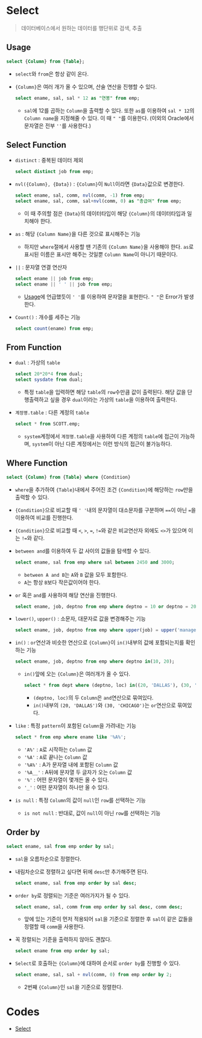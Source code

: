 # Select

> 데이터베이스에서 원하는 데이터를 행단위로 검색, 추출

## Usage

```sql
select {Column} from {Table};
```

* `select`와 `from`은 항상 같이 온다.

* `{Column}`은 여러 개가 올 수 있으며, 산술 연산을 진행할 수 있다.

  ```sql
  select ename, sal, sal * 12 as "연봉" from emp;
  ```

  * `sal`에 12를 곱하는 `Column`을 출력할 수 있다. 또한 `as`를 이용하여 `sal * 12`의 `Column name`을 지정해줄 수 있다. 이 때 `" "`를 이용한다. (이외의 Oracle에서 문자열은 전부 `''`를 사용한다.)

## Select Function

* `distinct` : 중복된 데이터 제외

  ```sql
  select distinct job from emp;
  ```

* `nvl({Column}, {Data})` : `{Column}`이 `Null`이라면 `{Data}`값으로 변경한다.

  ```sql
  select ename, sal, comm, nvl(comm, -1) from emp;
  select ename, sal, comm, sal+nvl(comm, 0) as "총급여" from emp;
  ```

  * 이 때 주의할 점은 `{Data}`의 데이터타입이 해당 `{Column}`의 데이터타입과 일치해야 한다.

* `as` : 해당 `{Column Name}`을 다른 것으로 표시해주는 기능

  * 하지만 `where`절에서 사용할 땐 기존의 `{Column Name}`을 사용해야 한다. `as`로 표시된 이름은 표시만 해주는 것일뿐 `Column Name`이 아니기 때문이다.

* `||` : 문자열 연결 연산자

  ```sql
  select ename || job from emp;
  select ename || ' ' || job from emp;
  ```

  * [Usage](#oracle에서-문자열)에 언급했듯이 `' '`를 이용하여 문자열을 표현한다. `" "`은 Error가 발생한다.

* `Count()` : 개수를 세주는 기능

  ```sql
  select count(ename) from emp;
  ```

## From Function

* `dual` : 가상의 `table`

  ```sql
  select 20*20*4 from dual;
  select sysdate from dual;
  ```

  * 특정 `table`을 입력하면 해당 `table`의 `row`수만큼 값이 출력된다. 해당 값을 단행출력하고 싶을 경우 `dual`이라는 가상의 `table`을 이용하여 출력한다.
  
* `계정명.table` : 다른 계정의 `table`

  ```sql
  select * from SCOTT.emp;
  ```

  * `system`계정에서 `계정명.table`을 사용하여 다른 계정의 `table`에 접근이 가능하며, `system`이 아닌 다른 계정에서는 이런 방식의 접근이 불가능하다.

## Where Function

```sql
select {Column} from {Table} where {Condition}
```

* `where`을 추가하여 `{Table}`내에서 주어진 조건 `{Condition}`에 해당하는 `row`만을 출력할 수 있다.

* `{Condition}`으로 비교할 때 `' '`내의 문자열이 대소문자를 구분하며 `==`이 아닌 `=`을 이용하여 비교를 진행한다.

* `{Condition}`으로 비교할 때 `<`, `>`, `=`, `!=`와 같은 비교연산자 외에도 `<>`가 있으며 이는 `!=`와 같다.

* `between and`를 이용하여 두 값 사이의 값들을 탐색할 수 있다.

  ```sql
  select ename, sal from emp where sal between 2450 and 3000;
  ```

  * `between A and B`는 `A`와 `B` 값을 모두 포함한다.
  * `A`는 항상 `B`보다 작은값이어야 한다.

* `or` 혹은 `and`를 사용하여 해당 연산을 진행한다.

  ```sql
  select ename, job, deptno from emp where deptno = 10 or deptno = 20;
  ```

* `lower()`, `upper()` : 소문자, 대문자로 값을 변경해주는 기능

  ```sql
  select ename, job, deptno from emp where upper(job) = upper('manager');
  ```

* `in()` : `or`연산과 비슷한 연산으로 `{Column}`이 `in()`내부의 값에 포함되는지를 확인하는 기능

  ```sql
  select ename, job, deptno from emp where deptno in(10, 20);
  ```

  * `in()`앞에 오는 `{Column}`은 여러개가 올 수 있다.

    ```sql
    select * from dept where (deptno, loc) in((20, 'DALLAS'), (30, 'CHICAGO'));
    ```

    * `(deptno, loc)`의 두 `Column`은 `and`연산으로 묶여있다.
    * `in()`내부의 `(20, 'DALLAS')`와 `(30, 'CHICAGO')`는 `or`연산으로 묶여있다.

* `like` : 특정 `pattern`이 포함된 `Column`을 가려내는 기능

  ```sql
  select * from emp where ename like '%A%';
  ```

  * `'A%'` : `A`로 시작하는 `Column` 값
  * `'%A'` : `A`로 끝나는 `Column` 값
  * `'%A%'` : A가 문자열 내에 포함된 `Column` 값
  * `'%A__'` : A뒤에 문자열 두 글자가 오는 `Column` 값
  * `'%'` : 어떤 문자열이 몇개든 올 수 있다.
  * `'_'` : 어떤 문자열이 하나만 올 수 있다.
  
* `is null` : 특정 `Column`의 값이 `null`인 `row`를 선택하는 기능

  * `is not null` : 반대로, 값이 `null`이 아닌 `row`를 선택하는 기능

## Order by

```sql
select ename, sal from emp order by sal;
```

* `sal`을 오름차순으로 정렬한다.

* 내림차순으로 정렬하고 싶다면 뒤에 `desc`만 추가해주면 된다.

  ```sql
  select ename, sal from emp order by sal desc;
  ```

* `order by`로 정렬되는 기준은 여러가지가 될 수 있다.

  ```sql
  select ename, sal, comm from emp order by sal desc, comm desc;
  ```

  * 앞에 있는 기준이 먼저 적용되어 `sal`을 기준으로 정렬한 후 `sal`이 같은 값들을 정렬할 때 `comm`을 사용한다.

* 꼭 정렬되는 기준을 출력하지 않아도 괜찮다.

  ```sql
  select ename from emp order by sal;
  ```

* `Select`로 호출하는 `{Column}`에 대하여 순서로 `order by`를 진행할 수 있다.

  ```sql
  select ename, sal, sal + nvl(comm, 0) from emp order by 2;
  ```

  * 2번째 `{Column}`인 `sal`을 기준으로 정렬한다.

# Codes

* [Select](https://github.com/TunaHG/Database/blob/master/SQL/2_Select.sql)